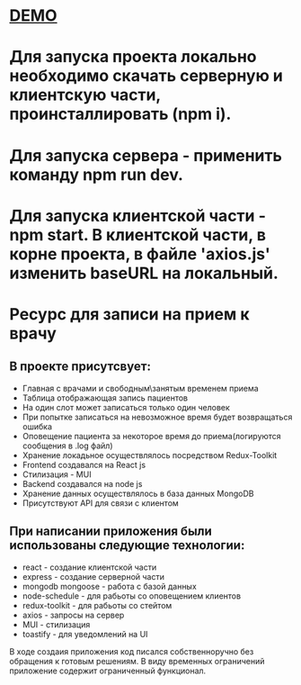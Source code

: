 # [DEMO](https://rustem-a-a.github.io/doctor-appointment-client/)

# Для запуска проекта локально необходимо скачать серверную и клиентскую части, проинсталлировать (npm i).
# Для запуска сервера - применить команду npm run dev.
# Для запуска клиентской части - npm start. В клиентской части, в корне проекта, в файле 'axios.js' изменить baseURL на локальный.


# Ресурс для записи на прием к врачу

## В проекте присутсвует:
- Главная с врачами и свободным\занятым временем приема
- Таблица отображающая запись пациентов
- На один слот может записаться только один человек
- При попытке записаться на невозможное время будет возвращаться ошибка
- Оповещение пациента за некоторое время до приема(логируются сообщения в .log файл)
- Хранение локадьное осуществлялось посредством Redux-Toolkit
- Frontend создавался на React js
- Стилизация - MUI
- Backend создавался на node js 
- Хранение данных осуществлялось в база данных MongoDB
- Присутствуют API для связи с клиентом

## При написании приложения были использованы следующие технологии:
- react - создание клиентской части
- express - создание серверной части
- mongodb mongoose - работа с базой данных
- node-schedule - для рабьоты со оповещением клиентов
- redux-toolkit - для рабьоты со стейтом
- axios - запросы на сервер
- MUI - стилизация
- toastify - для уведомлений на UI

В ходе создаия приложения код писался собственноручно без обращения к готовым решениям.
В виду временных ограничений приложение содержит ограниченный функционал.
